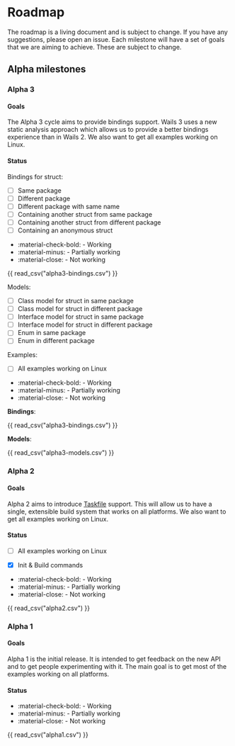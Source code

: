 # Roadmap

The roadmap is a living document and is subject to change. If you have any
suggestions, please open an issue. Each milestone will have a set of goals that
we are aiming to achieve. These are subject to change.

## Alpha milestones


### Alpha 3

#### Goals

The Alpha 3 cycle aims to provide bindings support. Wails 3 uses a new static analysis approach which allows us to provide 
a better bindings experience than in Wails 2. 
We also want to get all examples working on Linux.

#### Status

Bindings for struct:
- [ ] Same package
- [ ] Different package
- [ ] Different package with same name
- [ ] Containing another struct from same package
- [ ] Containing another struct from different package
- [ ] Containing an anonymous struct

- :material-check-bold: - Working
- :material-minus: - Partially working
- :material-close: - Not working

{{ read_csv("alpha3-bindings.csv") }}

Models:
- [ ] Class model for struct in same package
- [ ] Class model for struct in different package
- [ ] Interface model for struct in same package
- [ ] Interface model for struct in different package
- [ ] Enum in same package
- [ ] Enum in different package

Examples:
- [ ] All examples working on Linux


- :material-check-bold: - Working
- :material-minus: - Partially working
- :material-close: - Not working

**Bindings**:

{{ read_csv("alpha3-bindings.csv") }}

**Models**:

{{ read_csv("alpha3-models.csv") }}



### Alpha 2

#### Goals

Alpha 2 aims to introduce [Taskfile](https://taskfile.dev) support. This will
allow us to have a single, extensible build system that works on all platforms.
We also want to get all examples working on Linux.

#### Status

- [ ] All examples working on Linux
- [x] Init & Build commands


- :material-check-bold: - Working
- :material-minus: - Partially working
- :material-close: - Not working

{{ read_csv("alpha2.csv") }}

### Alpha 1

#### Goals

Alpha 1 is the initial release. It is intended to get feedback on the new API
and to get people experimenting with it. The main goal is to get most of the
examples working on all platforms.

#### Status

- :material-check-bold: - Working
- :material-minus: - Partially working
- :material-close: - Not working

{{ read_csv("alpha1.csv") }}

